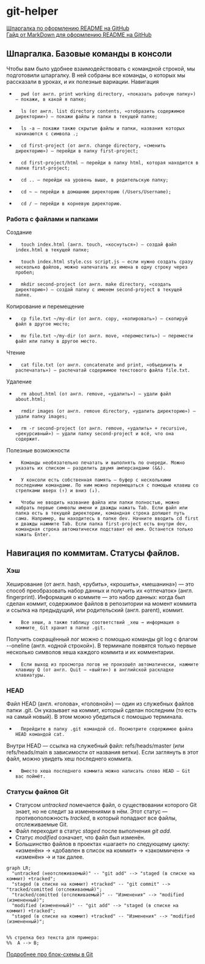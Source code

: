 # git-helper


[Шпаргалка по оформлению README на GitHub](https://gist.github.com/fomvasss/8dd8cd7f88c67a4e3727f9d39224a84c)  
[Гайд от MarkDown для оформлению README на GitHub](https://www.markdownguide.org/cheat-sheet/)


## Шпаргалка. Базовые команды в консоли
Чтобы вам было удобнее взаимодействовать с командной строкой, мы подготовили шпаргалку. В ней собраны все команды, о которых мы рассказали в уроках, и их полезные вариации. 
Навигация
* 		pwd (от англ. print working directory, «показать рабочую папку») — покажи, в какой я папке;
* 		ls (от англ. list directory contents, «отобразить содержимое директории») — покажи файлы и папки в текущей папке;
* 		ls -a — покажи также скрытые файлы и папки, названия которых начинаются с символа .;
* 		cd first-project (от англ. change directory, «сменить директорию») — перейди в папку first-project;
* 		cd first-project/html — перейди в папку html, которая находится в папке first-project;
* 		cd .. — перейди на уровень выше, в родительскую папку;
* 		cd ~ — перейди в домашнюю директорию (/Users/Username);
* 		cd / — перейди в корневую директорию.  

### Работа с файлами и папками  

Создание
* 		touch index.html (англ. touch, «коснуться») — создай файл index.html в текущей папке;
* 		touch index.html style.css script.js — если нужно создать сразу несколько файлов, можно напечатать их имена в одну строку через пробел;
* 		mkdir second-project (от англ. make directory, «создать директорию») — создай папку с именем second-project в текущей папке.
Копирование и перемещение
* 		cp file.txt ~/my-dir (от англ. copy, «копировать») — скопируй файл в другое место;
* 		mv file.txt ~/my-dir (от англ. move, «переместить») — перемести файл или папку в другое место.
Чтение
* 		cat file.txt (от англ. concatenate and print, «объединить и распечатать») — распечатай содержимое текстового файла file.txt.
Удаление
* 		rm about.html (от англ. remove, «удалить») — удали файл about.html;
* 		rmdir images (от англ. remove directory, «удалить директорию») — удали папку images;
* 		rm -r second-project (от англ. remove, «удалить» + recursive, «рекурсивный») — удали папку second-project и всё, что она содержит.
Полезные возможности
* 		Команды необязательно печатать и выполнять по очереди. Можно указать их списком — разделить двумя амперсандами (&&).
* 		У консоли есть собственная память — буфер с несколькими последними командами. По ним можно перемещаться с помощью клавиш со стрелками вверх (↑) и вниз (↓).
* 		Чтобы не вводить название файла или папки полностью, можно набрать первые символы имени и дважды нажать Tab. Если файл или папка есть в текущей директории, командная строка допишет путь сама. Например, вы находитесь в папке dev. Начните вводить cd first и дважды нажмите Tab. Если папка first-project есть внутри dev, командная строка автоматически подставит её имя. Останется только нажать Enter.



## Навигация по коммитам. Статусы файлов. 

### Хэш

Хеширование (от англ. hash, «рубить», «крошить», «мешанина») — это способ преобразовать набор данных и получить их «отпечаток» (англ. fingerprint).
Информация о коммите — это набор данных: когда был сделан коммит, содержимое файлов в репозитории на момент коммита и ссылка на предыдущий, или родительский (англ. parent), коммит.

*		Все хеши, а также таблицу соответствий _хеш → информация о коммите_ Git хранит в папке .git.

Получить сокращённый лог можно с помощью команды git log с флагом --oneline (англ. «одной строкой»). В терминале появятся только первые несколько символов хеша каждого коммита и их комментарии.

*		Если выход из просмотра логов не произошёл автоматически, нажмите клавишу Q (от англ. Quit — «выйти») в английской раскладке клавиатуры.


### HEAD

Файл HEAD (англ. «голова», «головной») — один из служебных файлов папки .git. Он указывает на коммит, который сделан последним (то есть на самый новый).
В этом можно убедиться с помощью терминала. 
*		Перейдите в папку .git командой cd. Посмотрите содержимое файла HEAD командой cat.  

Внутри HEAD — ссылка на служебный файл: refs/heads/master (или refs/heads/main в зависимости от названия ветки). Если заглянуть в этот файл, можно увидеть хеш последнего коммита.  
*		Вместо хеша последнего коммита можно написать слово HEAD — Git вас поймёт.


### Статусы файлов Git

- Статусом _untracked_ помечается файл, о существовании которого Git знает, но не следит за изменениями в нём. Этот статус — противоположность _tracked_, в который попадают все файлы, отслеживаемые Git.
- Файл переходит в статус _staged_ после выполнения _git add_.
- Статус _modified_ означает, что файл был изменён.
- Большинство файлов в проектах «шагает» по следующему циклу: «изменён» → «добавлен в список на коммит» → «закоммичен» → «изменён» → и так далее. 


```mermaid
graph LR;
  "untracked (неотслеживаемый)" -- "git add" --> "staged (в списке на коммит) +tracked";
  "staged (в списке на коммит) +tracked" -- "git commit" --> "tracked/comitted (отслеживаемый)";
  "tracked/comitted (отслеживаемый)" -- "Изменения" --> "modified (измененный)";
  "modified (измененный)" -- "git add" --> "staged (в списке на коммит) +tracked";
  "staged (в списке на коммит) +tracked" -- "Изменения" --> "modified (измененный)";


%% стрелка без текста для примера: 
%%  A --> B;
```

[Подробнее про блок-схемы в Git](https://github.blog/2022-02-14-include-diagrams-markdown-files-mermaid/)